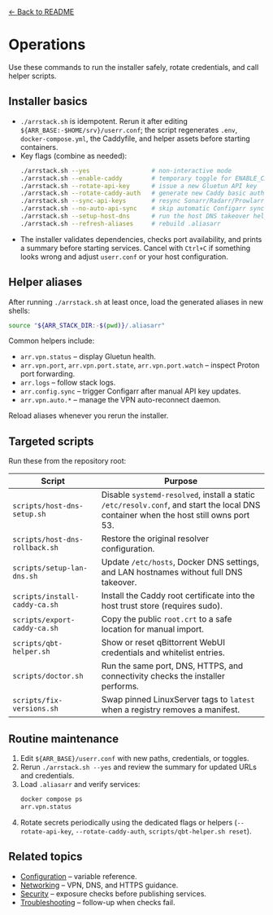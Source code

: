 [← Back to README](../README.md)

# Operations

Use these commands to run the installer safely, rotate credentials, and call helper scripts.

## Installer basics
- `./arrstack.sh` is idempotent. Rerun it after editing `${ARR_BASE:-$HOME/srv}/userr.conf`; the script regenerates `.env`, `docker-compose.yml`, the Caddyfile, and helper assets before starting containers.
- Key flags (combine as needed):
  ```bash
  ./arrstack.sh --yes                 # non-interactive mode
  ./arrstack.sh --enable-caddy        # temporary toggle for ENABLE_CADDY=1
  ./arrstack.sh --rotate-api-key      # issue a new Gluetun API key
  ./arrstack.sh --rotate-caddy-auth   # generate new Caddy basic auth credentials
  ./arrstack.sh --sync-api-keys       # resync Sonarr/Radarr/Prowlarr keys into Configarr
  ./arrstack.sh --no-auto-api-sync    # skip automatic Configarr sync for one run
  ./arrstack.sh --setup-host-dns      # run the host DNS takeover helper during install
  ./arrstack.sh --refresh-aliases     # rebuild .aliasarr
  ```
- The installer validates dependencies, checks port availability, and prints a summary before starting services. Cancel with `Ctrl+C` if something looks wrong and adjust `userr.conf` or your host configuration.

## Helper aliases
After running `./arrstack.sh` at least once, load the generated aliases in new shells:
```bash
source "${ARR_STACK_DIR:-$(pwd)}/.aliasarr"
```
Common helpers include:
- `arr.vpn.status` – display Gluetun health.
- `arr.vpn.port`, `arr.vpn.port.state`, `arr.vpn.port.watch` – inspect Proton port forwarding.
- `arr.logs` – follow stack logs.
- `arr.config.sync` – trigger Configarr after manual API key updates.
- `arr.vpn.auto.*` – manage the VPN auto-reconnect daemon.

Reload aliases whenever you rerun the installer.

## Targeted scripts
Run these from the repository root:

| Script | Purpose |
| --- | --- |
| `scripts/host-dns-setup.sh` | Disable `systemd-resolved`, install a static `/etc/resolv.conf`, and start the local DNS container when the host still owns port 53. |
| `scripts/host-dns-rollback.sh` | Restore the original resolver configuration. |
| `scripts/setup-lan-dns.sh` | Update `/etc/hosts`, Docker DNS settings, and LAN hostnames without full DNS takeover. |
| `scripts/install-caddy-ca.sh` | Install the Caddy root certificate into the host trust store (requires sudo). |
| `scripts/export-caddy-ca.sh` | Copy the public `root.crt` to a safe location for manual import. |
| `scripts/qbt-helper.sh` | Show or reset qBittorrent WebUI credentials and whitelist entries. |
| `scripts/doctor.sh` | Run the same port, DNS, HTTPS, and connectivity checks the installer performs. |
| `scripts/fix-versions.sh` | Swap pinned LinuxServer tags to `latest` when a registry removes a manifest. |

## Routine maintenance
1. Edit `${ARR_BASE}/userr.conf` with new paths, credentials, or toggles.
2. Rerun `./arrstack.sh --yes` and review the summary for updated URLs and credentials.
3. Load `.aliasarr` and verify services:
   ```bash
   docker compose ps
   arr.vpn.status
   ```
4. Rotate secrets periodically using the dedicated flags or helpers (`--rotate-api-key`, `--rotate-caddy-auth`, `scripts/qbt-helper.sh reset`).

## Related topics
- [Configuration](configuration.md) – variable reference.
- [Networking](networking.md) – VPN, DNS, and HTTPS guidance.
- [Security](security.md) – exposure checks before publishing services.
- [Troubleshooting](troubleshooting.md) – follow-up when checks fail.
